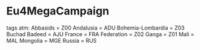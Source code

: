 # Eu4MegaCampaign
 


tags atm:
Abbasids = Z00
Andalusia = ADU
Bohemia-Lombardia = Z03
Buchad Badeed = AJU
France = FRA
Federation = Z02
Ganga = Z01
Mali = MAL
Mongolia = MGE
Russia = RUS
